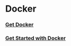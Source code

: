 # Docker

### [Get Docker](https://github.com/srabhayraj/Docker/blob/master/Get%20Docker.md)

### [Get Started with Docker](https://)
